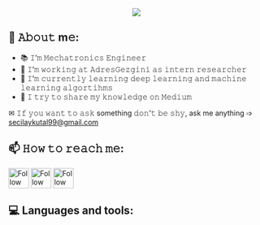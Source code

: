 <p align="center"><img src="https://user-images.githubusercontent.com/52993055/119868358-9e931080-bf27-11eb-97f8-d7f7e734ecec.gif" /></p>


## :book: 𝙰𝚋𝚘𝚞𝚝 m𝚎:
- 📚 𝙸’𝚖 𝙼𝚎𝚌𝚑𝚊𝚝𝚛𝚘𝚗𝚒𝚌𝚜 𝙴𝚗𝚐𝚒𝚗𝚎𝚎𝚛
- 💼 𝙸’𝚖 𝚠𝚘𝚛𝚔𝚒𝚗𝚐 𝚊𝚝 𝙰𝚍𝚛𝚎𝚜𝙶𝚎𝚣𝚐𝚒𝚗𝚒 𝚊𝚜 𝚒𝚗𝚝𝚎𝚛𝚗 𝚛𝚎𝚜𝚎𝚊𝚛𝚌𝚑𝚎𝚛
- 🌱 𝙸’𝚖 𝚌𝚞𝚛𝚛𝚎𝚗𝚝𝚕𝚢 𝚕𝚎𝚊𝚛𝚗𝚒𝚗𝚐 𝚍𝚎𝚎𝚙 𝚕𝚎𝚊𝚛𝚗𝚒𝚗𝚐 𝚊𝚗𝚍 𝚖𝚊𝚌𝚑𝚒𝚗𝚎 𝚕𝚎𝚊𝚛𝚗𝚒𝚗𝚐 𝚊𝚕𝚐𝚘𝚛𝚝𝚒𝚑𝚖𝚜
- 🔎 𝙸 𝚝𝚛𝚢 𝚝𝚘 𝚜𝚑𝚊𝚛𝚎 𝚖𝚢 𝚔𝚗𝚘𝚠𝚕𝚎𝚍𝚐𝚎 𝚘𝚗 𝙼𝚎𝚍𝚒𝚞𝚖

✉ 𝙸𝚏 𝚢𝚘𝚞 𝚠𝚊𝚗𝚝 𝚝𝚘 𝚊𝚜𝚔 something 𝚍𝚘𝚗'𝚝 𝚋𝚎 𝚜𝚑𝚢, ask me anything ➩ secilaykutal99@gmail.com
 

## 📫 𝙷𝚘𝚠 𝚝𝚘 𝚛𝚎𝚊𝚌𝚑 𝚖𝚎:
[<img src="https://raw.githubusercontent.com/Raymo111/Raymo111/master/socials/linkedin.png" height="40em" align="center" alt="Follow Raymo111 on LinkedIn" title="Follow Raymo111 on LinkedIn"/>](https://www.linkedin.com/in/se%C3%A7ilay-kutal-111b27154/)
[<img src="https://raw.githubusercontent.com/Raymo111/Raymo111/master/socials/twitter.svg" height="40em" align="center" alt="Follow Raym0111 on Twitter" title="Follow Raymo111 on Twitter"/>](https://twitter.com/seccily)
[<img src="https://raw.githubusercontent.com/Raymo111/Raymo111/master/socials/instagram.svg" height="40em" align="center" alt="Follow Raymo111 on Instagram" title="Follow Raymo111 on Instagram"/>](https://www.instagram.com/seccily_/)


## 💻 Languages and tools:



<!---
seccily/seccily is a ✨ special ✨ repository because its `README.md` (this file) appears on your GitHub profile.
You can click the Preview link to take a look at your changes.
--->
